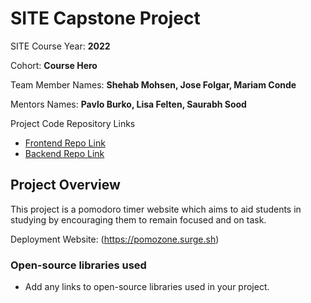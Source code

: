 # SITE Capstone Project

SITE Course Year: **2022**

Cohort: **Course Hero**

Team Member Names: **Shehab Mohsen, Jose Folgar, Mariam Conde**

Mentors Names: **Pavlo Burko, Lisa Felten, Saurabh Sood**

Project Code Repository Links

* [Frontend Repo Link](https://github.com/MCF-x-Course-Hero/pomodoro-timer/tree/main/react-app/pomodoro-timer-ui)
* [Backend Repo Link](https://github.com/MCF-x-Course-Hero/pomodoro-timer/tree/main/react-app/pomodoro-timer-api)

## Project Overview

This project is a pomodoro timer website which aims to aid students in studying by encouraging them to remain focused and on task. 

Deployment Website: (https://pomozone.surge.sh)

### Open-source libraries used

- Add any links to open-source libraries used in your project.
